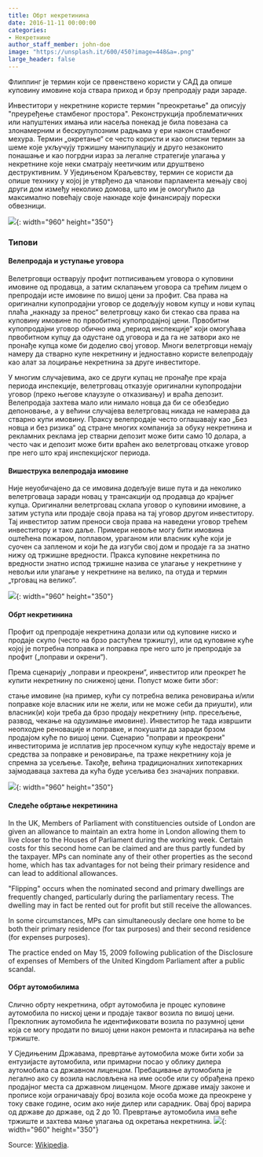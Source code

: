 ```yaml
---
title: Обрт некретинина
date: 2016-11-11 00:00:00
categories: 
- Некретнине
author_staff_member: john-doe
image: "https://unsplash.it/600/450?image=448&a=.png"
large_header: false
---
```


Флиппинг је термин који се првенствено користи у САД да опише куповину имовине која ствара приход и брзу препродају ради зараде.

Инвеститори у некретнине користе термин "преокретање" да описују "преуређење стамбеног простора". Реконструкција проблематичних или напуштених имања или насеља понекад је била повезана са злонамерним и бескрупулозним радњама у ери након стамбеног мехура. Термин „окретање“ се често користи и као описни термин за шеме које укључују тржишну манипулацију и друго незаконито понашање и као погрдни израз за легалне стратегије улагања у некретнине које неки сматрају неетичким или друштвено деструктивним. У Уједињеном Краљевству, термин се користи да опише технику у којој је утврђено да чланови парламента мењају свој други дом између неколико домова, што им је омогућило да максимално повећају своје накнаде које финансирају порески обвезници.

![](https://unsplash.it/960/350?image=690){: width="960" height="350"}

### Типови

#### Велепродаја и уступање уговора

Велетрговци остварују профит потписивањем уговора о куповини имовине од продавца, а затим склапањем уговора са трећим лицем о препродаји исте имовине по вишој цени за профит. Сва права на оригинални купопродајни уговор се додељују новом купцу и нови купац плаћа „накнаду за пренос“ велетрговцу како би стекао сва права на куповину имовине по првобитној купопродајној цени. Првобитни купопродајни уговор обично има „период инспекције“ који омогућава првобитном купцу да одустане од уговора и да га не затвори ако не пронађе купца коме би доделио свој уговор. Многи велетрговци немају намеру да стварно купе некретнину и једноставно користе велепродају као алат за лоцирање некретнина за друге инвеститоре.

У многим случајевима, ако се други купац не пронађе пре краја периода инспекције, велетрговац отказује оригинални купопродајни уговор (преко његове клаузуле о отказивању) и враћа депозит. Велепродаја захтева мало или нимало новца да би се обезбедио депоновање, а у већини случајева велетрговац никада не намерава да стварно купи имовину. Праксу велепродаје често оглашавају као „Без новца и без ризика“ од стране многих компанија за обуку некретнина и рекламних реклама јер стварни депозит може бити само 10 долара, а често чак и депозит може бити враћен ако велетрговац откаже уговор пре него што крај инспекцијског периода.

#### Вишеструка велепродаја имовине

Није неуобичајено да се имовина додељује више пута и да неколико велетрговаца заради новац у трансакцији од продавца до крајњег купца. Оригинални велетрговац склапа уговор о куповини имовине, а затим уступа или продаје своја права на тај уговор другом инвеститору. Тај инвеститор затим преноси своја права на наведени уговор трећем инвеститору и тако даље. Примери невоље могу бити имовина оштећена пожаром, поплавом, ураганом или власник куће који је суочен са запленом и који ће да изгуби свој дом и продаје га за знатно нижу од тржишне вредности. Пракса куповине некретнина по вредности знатно испод тржишне назива се улагање у некретнине у невољи или улагање у некретнине на велико, па отуда и термин „трговац на велико“.

![](https://unsplash.it/960/350?image=670){: width="960" height="350"}

#### Обрт некретинина

Профит од препродаје некретнина долази или од куповине ниско и продаје скупо (често на брзо растућем тржишту), или од куповине куће којој је потребна поправка и поправка пре него што је препродаје за профит („поправи и окрени“).

Према сценарију „поправи и преокрени“, инвеститор или преокрет ће купити некретнину по сниженој цени. Попуст може бити због:

стање имовине (на пример, кући су потребна велика реновирања и/или поправке које власник или не жели, или не може себи да приушти), или
власник(и) који треба да брзо продају некретнину (нпр. пресељење, развод, чекање на одузимање имовине).
Инвеститор ће тада извршити неопходне реновације и поправке, и покушати да заради брзом продајом куће по вишој цени. Сценарио "поправи и преокрени" инвеститорима је исплатив јер просечном купцу куће недостају време и средства за поправке и реновирање, па траже некретнину која је спремна за усељење. Такође, већина традиционалних хипотекарних зајмодаваца захтева да кућа буде усељива без значајних поправки.

![](https://unsplash.it/960/350?image=442){: width="960" height="350"}

#### Следеће обртање некретинина

In the UK, Members of Parliament with constituencies outside of London are given an allowance to maintain an extra home in London allowing them to live closer to the Houses of Parliament during the working week. Certain costs for this second home can be claimed and are thus partly funded by the taxpayer. MPs can nominate any of their other properties as the second home, which has tax advantages for not being their primary residence and can lead to additional allowances.

"Flipping" occurs when the nominated second and primary dwellings are frequently changed, particularly during the parliamentary recess. The dwelling may in fact be rented out for profit but still receive the allowances.

In some circumstances, MPs can simultaneously declare one home to be both their primary residence (for tax purposes) and their second residence (for expenses purposes).

The practice ended on May 15, 2009 following publication of the Disclosure of expenses of Members of the United Kingdom Parliament after a public scandal.

#### Обрт аутомобилима

Слично обрту некретнина, обрт аутомобила је процес куповине аутомобила по ниској цени и продаје таквог возила по вишој цени. Преклопник аутомобила ће идентификовати возила по разумној цени која се могу продати по вишој цени након ремонта и пласирања на веће тржиште.

У Сједињеним Државама, превртање аутомобила може бити хоби за ентузијасте аутомобила, или примарни посао у облику дилера аутомобила са државном лиценцом. Пребацивање аутомобила је легално ако су возила насловљена на име особе или су обрађена преко продајног места са државном лиценцом. Многе државе имају законе и прописе који ограничавају број возила које особа може да преокрене у току сваке године, осим ако није дилер или сарадник. Овај број варира од државе до државе, од 2 до 10. Превртање аутомобила има веће тржиште и захтева мање улагања од окретања некретнина.
![](https://unsplash.it/960/350?image=655){: width="960" height="350"}

Source: [Wikipedia](https://en.wikipedia.org/wiki/Flipping).
